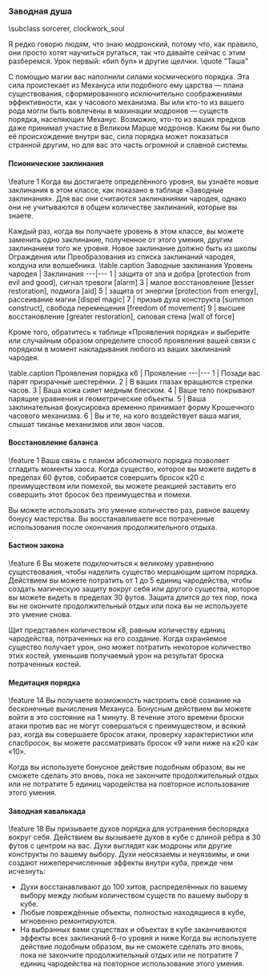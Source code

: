 ### Заводная душа
\subclass sorcerer, clockwork_soul

Я редко говорю людям, что знаю модронский, потому что, как правило, они просто хотят научиться ругаться, так что давайте сейчас с этим разберемся. Урок первый: «бип буп» и другие щелчки.
\quote "Таша"

С помощью магии вас наполнили силами космического порядка. Эта сила проистекает из Механуса или подобного ему царства — плана существования, сформированного исключительно соображениями эффективности, как у часового механизма. Вы или кто-то из вашего рода могли быть вовлечены в махинации модронов — существ порядка, населяющих Механус. Возможно, кто-то из ваших предков даже принимал участие в Великом Марше модронов. Каким бы ни было её происхождение внутри вас, сила порядка может показаться странной другим, но для вас это часть огромной и славной системы.

#### Псионические заклинания
\feature 1
Когда вы достигаете определённого уровня, вы узнаёте новые заклинания в этом классе, как показано в таблице «Заводные заклинания». Для вас они считаются заклинаниями чародея, однако они не учитываются в общем количестве заклинаний, которые вы знаете.

Каждый раз, когда вы получаете уровень в этом классе, вы можете заменить одно заклинание, полученное от этого умения, другим заклинанием того же уровня. Новое заклинание должно быть из школы Ограждения или Преобразования из списка заклинаний чародея, колдуна или волшебника.
\table.caption Заводные заклинания
Уровень чародея | Заклинания
---|---
1 | защита от зла и добра [protection from evil and good], сигнал тревоги [alarm]
3 | малое восстановление [lesser restoration], подмога [aid]
5 | защита от энергии [protection from energy], рассеивание магии [dispel magic]
7 | призыв духа конструкта [summon construct], свобода перемещения [freedom of movement]
9 | высшее восстановление [greater restoration], силовая стена [wall of force]

Кроме того, обратитесь к таблице «Проявления порядка» и выберите или случайным образом определите способ проявления вашей связи с порядком в момент накладывания любого из ваших заклинаний чародея.

\table.caption Проявления порядка
к6 | Проявление
---|---
1 | Позади вас парят призрачные шестерёнки.
2 | В ваших глазах вращаются стрелки часов.
3 | Ваша кожа сияет медным блеском.
4 | Ваше тело покрывают парящие уравнения и геометрические объекты.
5 | Ваша заклинательная фокусировка временно принимает форму Крошечного часового механизма.
6 | Вы и те, на кого воздействует ваша магия, слышат тиканье механизмов или звон часов.

#### Восстановление баланса
\feature 1
Ваша связь с планом абсолютного порядка позволяет сгладить моменты хаоса. Когда существо, которое вы можете видеть в пределах 60 футов, собирается совершить бросок к20 с преимуществом или помехой, вы можете реакцией заставить его совершить этот бросок без преимущества и помехи.

Вы можете использовать это умение количество раз, равное вашему бонусу мастерства. Вы восстанавливаете все потраченные использования после окончания продолжительного отдыха.

#### Бастион закона
\feature 6
Вы можете подключиться к великому уравнению существования, чтобы наделить существо мерцающим щитом порядка. Действием вы можете потратить от 1 до 5 единиц чародейства, чтобы создать магическую защиту вокруг себя или другого существа, которое вы можете видеть в пределах 30 футов. Защита длится до тех пор, пока вы не окончите продолжительный отдых или пока вы не используете это умение снова.

Щит представлен количеством к8, равным количеству единиц чародейства, потраченных на его создание. Когда охраняемое существо получает урон, оно может потратить некоторое количество этих костей, уменьшив получаемый урон на результат броска потраченных костей.

#### Медитация порядка
\feature 14
Вы получаете возможность настроить своё сознание на бесконечные вычисления Механуса. Бонусным действием вы можете войти в это состояние на 1 минуту. В течение этого времени броски атаки против вас не могут совершаться с преимуществом, и всякий раз, когда вы совершаете бросок атаки, проверку характеристики или спасбросок, вы можете рассматривать бросок «9 »или ниже на к20 как «10».

Когда вы используете бонусное действие подобным образом, вы не сможете сделать это вновь, пока не закончите продолжительный отдых или не потратите 5 единиц чародейства на повторное использование этого умения.

#### Заводная кавалькада
\feature 18
Вы призываете духов порядка для устранения беспорядка вокруг себя. Действием вы вызываете духов в кубе с длиной ребра в 30 футов с центром на вас. Духи выглядят как модроны или другие конструкты по вашему выбору. Духи неосязаемы и неуязвимы, и они создают нижеперечисленные эффекты внутри куба, прежде чем исчезнуть:
- Духи восстанавливают до 100 хитов, распределённых по вашему выбору между любым количеством существ по вашему выбору в кубе.
- Любые повреждённые объекты, полностью находящиеся в кубе, мгновенно ремонтируются.
- На выбранных вами существах и объектах в кубе заканчиваются эффекты всех заклинаний 6-го уровня и ниже
Когда вы используете действие подобным образом, вы не сможете сделать это вновь, пока не закончите продолжительный отдых или не потратите 7 единиц чародейства на повторное использование этого умения.
